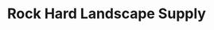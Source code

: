 ---
title: "Rock Hard Landscape Supply"
url: /farmington/rock-hard-landscape-supply/
shop: Garten-Center
---